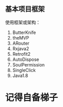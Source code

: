## 基本项目框架

使用框架或架构：
1. ButterKnife
2. theMVP
3. ARouter
4. Rxjava2
5. Retrofit2
6. AutoDispose
7. SoulPermission
8. SingleClick
9. Java1.8

# 记得自备梯子